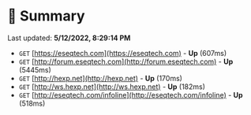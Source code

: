 # 📖 Summary
Last updated: **5/12/2022, 8:29:14 PM**

- `GET` [https://eseqtech.com](https://eseqtech.com) - **Up** (607ms)
- `GET` [http://forum.eseqtech.com](http://forum.eseqtech.com) - **Up** (5445ms)
- `GET` [http://hexp.net](http://hexp.net) - **Up** (170ms)
- `GET` [http://ws.hexp.net](http://ws.hexp.net) - **Up** (182ms)
- `GET` [http://eseqtech.com/infoline](http://eseqtech.com/infoline) - **Up** (518ms)
